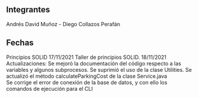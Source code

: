 
## Integrantes 
Andrés David Muñoz - Diego Collazos Perafán 

Fechas
---
Principios SOLID 
17/11/2021 Taller de principios SOLID.
18/11/2021 Actualizaciones: Se mejoró la documentación del código respecto a las variables y algunos subprocesos. 
	     		    Se suprimió el uso de la clase Utilities. 
			    Se actualizó el método calculateParkingCost de la clase Service.java 		
			    Se corrige el error de conexión de la base de datos, y con ello los comandos de ejecución para el CLI 

